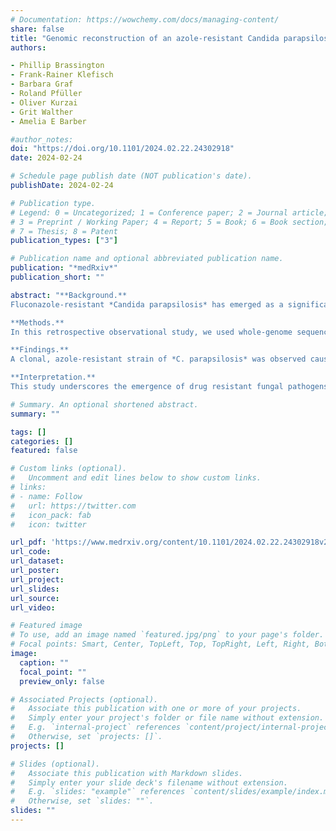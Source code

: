 ```yaml
---
# Documentation: https://wowchemy.com/docs/managing-content/
share: false
title: "Genomic reconstruction of an azole-resistant Candida parapsilosis outbreak and the creation of a multilocus sequence typing scheme: a retrospective observational and genomic epidemiology study"
authors:

- Phillip Brassington
- Frank-Rainer Klefisch
- Barbara Graf
- Roland Pfüller
- Oliver Kurzai
- Grit Walther
- Amelia E Barber

#author_notes:
doi: "https://doi.org/10.1101/2024.02.22.24302918"
date: 2024-02-24

# Schedule page publish date (NOT publication's date).
publishDate: 2024-02-24

# Publication type.
# Legend: 0 = Uncategorized; 1 = Conference paper; 2 = Journal article;
# 3 = Preprint / Working Paper; 4 = Report; 5 = Book; 6 = Book section;
# 7 = Thesis; 8 = Patent
publication_types: ["3"]

# Publication name and optional abbreviated publication name.
publication: "*medRxiv*"
publication_short: ""

abstract: "**Background.**  
Fluconazole-resistant *Candida parapsilosis* has emerged as a significant healthcare-associated pathogen with a propensity to spread patient-to-patient and cause nosocomial outbreaks, similar to *Candida auris*. This study investigates a prolonged outbreak of fluconazole-resistant *C. parapsilosis* across multiple years and healthcare centers in Berlin, Germany.  <br>

**Methods.**  
In this retrospective observational study, we used whole-genome sequencing of isolates from the outbreak in Berlin and other regions within Germany and compared them with isolates from a global distribution to understand the molecular epidemiology of this outbreak. Additionally, we used the genomic dataset of global samples to identify loci with high discriminatory power to establish a multi-locus sequence typing (MLST) strategy for *C. parapsilosis*.  <br>

**Findings.**  
A clonal, azole-resistant strain of *C. parapsilosis* was observed causing 33 cases of invasive infection from 2018-2022 in multiple hospitals within the outbreak city. Whole genome sequencing revealed that outbreak strains were separated by an average of 36 single nucleotide variants, while outbreak strains differed from outgroup samples from Berlin and other regions of Germany by an average of 2,112 variants. Temporal and genomic reconstruction of the outbreak cases indicated that transfer of patients between healthcare facilities was likely responsible for the persistent reimportation of the drug-resistant clone and subsequent person-to-person transmission. German outbreak strains were closely related to strains responsible for an outbreak in Canada and to others isolated in the Middle East and East Asia. Including the outbreak clone, we identified three distinct ERG11 Y132F azole-resistant lineages in Germany, marking the first description of this azole-resistance in the country and its endemic status. Using the novel MLST strategy, a global collection of 386 isolates was categorized into 62 sequence types, with the outbreak strains all belonging to the same sequence type. <br>

**Interpretation.** 
This study underscores the emergence of drug resistant fungal pathogens that can spread patient-to-patient within a healthcare system, but also around the globe. This highlights the importance of monitoring *C. parapsilosis* epidemiology globally and of continuous surveillance and rigorous infection control measures at the local scale. Through large-scale genomic epidemiology, our study offers a high-resolution view of how a drug-resistant clone behaved in a local healthcare system and how this clone fits into the global epidemiology of this pathogen. We also demonstrate the utility of the novel typing scheme for genetic epidemiology and outbreak investigations as a faster and less expensive alternative to whole genome sequencing."

# Summary. An optional shortened abstract.
summary: ""

tags: []
categories: []
featured: false

# Custom links (optional).
#   Uncomment and edit lines below to show custom links.
# links:
# - name: Follow
#   url: https://twitter.com
#   icon_pack: fab
#   icon: twitter

url_pdf: 'https://www.medrxiv.org/content/10.1101/2024.02.22.24302918v2.full.pdf'
url_code:
url_dataset:
url_poster:
url_project:
url_slides:
url_source:
url_video:

# Featured image
# To use, add an image named `featured.jpg/png` to your page's folder. 
# Focal points: Smart, Center, TopLeft, Top, TopRight, Left, Right, BottomLeft, Bottom, BottomRight.
image:
  caption: ""
  focal_point: ""
  preview_only: false

# Associated Projects (optional).
#   Associate this publication with one or more of your projects.
#   Simply enter your project's folder or file name without extension.
#   E.g. `internal-project` references `content/project/internal-project/index.md`.
#   Otherwise, set `projects: []`.
projects: []

# Slides (optional).
#   Associate this publication with Markdown slides.
#   Simply enter your slide deck's filename without extension.
#   E.g. `slides: "example"` references `content/slides/example/index.md`.
#   Otherwise, set `slides: ""`.
slides: ""
---
```

